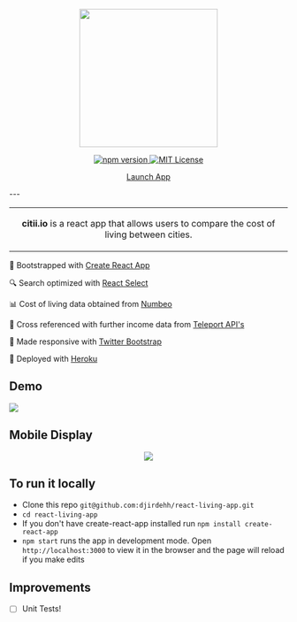 <div align="center">
<p>
<img src="https://github.com/djirdehh/react-living-app/blob/master/src/citii_logo.png" width="250"/>
</p>

<p>
<a href="https://www.npmjs.com/package/npm">
  <img alt="npm version" src="https://img.shields.io/npm/v/npm.svg?colorB=32cd32" />
</a>

<a href="https://opensource.org/licenses/MIT">
  <img alt="MIT License" src="https://img.shields.io/github/license/mashape/apistatus.svg" />
</a>
</p>

<p><a href="http://www.citii.io" class="btn btn-primary btn-md">Launch App</a></p>
</div>
---
<table>
<tr>
<td>
<p align='center'>
<strong>citii.io</strong> is a react app that allows users to compare the cost of living between cities.
</p>
</td>
</tr>
</table>

🔩 Bootstrapped with [Create React App](https://github.com/facebookincubator/create-react-app)

🔍 Search optimized with [React Select](https://github.com/JedWatson/react-select)

📊 Cost of living data obtained from [Numbeo](https://www.numbeo.com/cost-of-living/)

🎈 Cross referenced with further income data from [Teleport API's](https://developers.teleport.org/api/)

📱 Made responsive with [Twitter Bootstrap](http://getbootstrap.com/)

🎉 Deployed with [Heroku](https://blog.heroku.com/deploying-react-with-zero-configuration)

## Demo
<img src="https://github.com/djirdehh/react-living-app/blob/master/src/citii-movie.gif" />

## Mobile Display
<div align="center">
  <img src="https://cloud.githubusercontent.com/assets/12476938/22233667/d440002a-e1bf-11e6-903b-21fedb84c1c3.png"/>
</div>

## To run it locally
* Clone this repo `git@github.com:djirdehh/react-living-app.git`
* `cd react-living-app`
* If you don't have create-react-app installed run `npm install create-react-app`
* `npm start` runs the app in development mode. Open `http://localhost:3000` to view it in the browser and the page will reload if you make edits

## Improvements
- [ ] Unit Tests!
